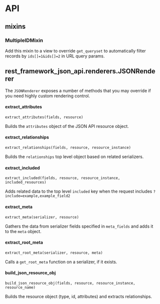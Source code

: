 
# API

## mixins
### MultipleIDMixin

Add this mixin to a view to override `get_queryset` to automatically filter
records by `ids[]=1&ids[]=2` in URL query params.

## rest_framework_json_api.renderers.JSONRenderer

The `JSONRenderer` exposes a number of methods that you may override if you need
highly custom rendering control.

#### extract_attributes

`extract_attributes(fields, resource)`

Builds the `attributes` object of the JSON API resource object.

#### extract_relationships

`extract_relationships(fields, resource, resource_instance)`

Builds the `relationships` top level object based on related serializers.

#### extract_included

`extract_included(fields, resource, resource_instance, included_resources)`

Adds related data to the top level `included` key when the request includes `?include=example,example_field2`

#### extract_meta

`extract_meta(serializer, resource)`

Gathers the data from serializer fields specified in `meta_fields` and adds it to the `meta` object.

#### extract_root_meta

`extract_root_meta(serializer, resource, meta)`

Calls a `get_root_meta` function on a serializer, if it exists.

#### build_json_resource_obj

`build_json_resource_obj(fields, resource, resource_instance, resource_name)`

Builds the resource object (type, id, attributes) and extracts relationships.

